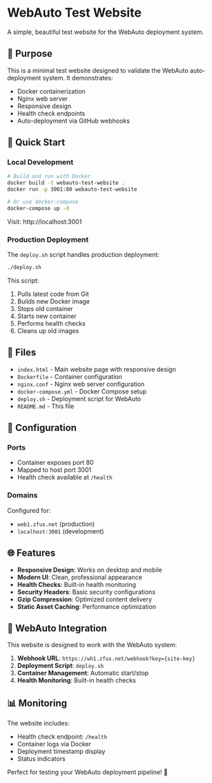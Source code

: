 # WebAuto Test Website

A simple, beautiful test website for the WebAuto deployment system.

## 🎯 Purpose

This is a minimal test website designed to validate the WebAuto auto-deployment system. It demonstrates:
- Docker containerization
- Nginx web server
- Responsive design
- Health check endpoints
- Auto-deployment via GitHub webhooks

## 🚀 Quick Start

### Local Development

```bash
# Build and run with Docker
docker build -t webauto-test-website .
docker run -p 3001:80 webauto-test-website

# Or use docker-compose
docker-compose up -d
```

Visit: http://localhost:3001

### Production Deployment

The `deploy.sh` script handles production deployment:

```bash
./deploy.sh
```

This script:
1. Pulls latest code from Git
2. Builds new Docker image
3. Stops old container
4. Starts new container
5. Performs health checks
6. Cleans up old images

## 📁 Files

- `index.html` - Main website page with responsive design
- `Dockerfile` - Container configuration
- `nginx.conf` - Nginx web server configuration
- `docker-compose.yml` - Docker Compose setup
- `deploy.sh` - Deployment script for WebAuto
- `README.md` - This file

## 🔧 Configuration

### Ports
- Container exposes port 80
- Mapped to host port 3001
- Health check available at `/health`

### Domains
Configured for:
- `web1.zfus.net` (production)
- `localhost:3001` (development)

## 🌐 Features

- **Responsive Design**: Works on desktop and mobile
- **Modern UI**: Clean, professional appearance
- **Health Checks**: Built-in health monitoring
- **Security Headers**: Basic security configurations
- **Gzip Compression**: Optimized content delivery
- **Static Asset Caching**: Performance optimization

## 🔄 WebAuto Integration

This website is designed to work with the WebAuto system:

1. **Webhook URL**: `https://wh1.zfus.net/webhook?key={site-key}`
2. **Deployment Script**: `deploy.sh`
3. **Container Management**: Automatic start/stop
4. **Health Monitoring**: Built-in health checks

## 📊 Monitoring

The website includes:
- Health check endpoint: `/health`
- Container logs via Docker
- Deployment timestamp display
- Status indicators

Perfect for testing your WebAuto deployment pipeline! 🎉
